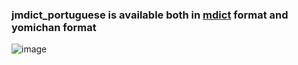 ### jmdict_portuguese is available both in [mdict](https://github.com/KonstantinDjairo/jmdict_portuguese/blob/master/mdict/jmdict_portuguese.zip) format and yomichan format

![image](https://github.com/KonstantinDjairo/jmdict_portuguese/assets/53496273/3fa300c1-3001-4274-8a77-695f410346ce)
